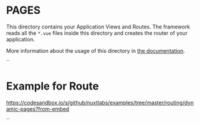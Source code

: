 # PAGES

This directory contains your Application Views and Routes.
The framework reads all the `*.vue` files inside this directory and creates the router of your application.

More information about the usage of this directory in [the documentation](https://nuxtjs.org/guide/routing).


``
# Example for Route
https://codesandbox.io/s/github/nuxtlabs/examples/tree/master/routing/dynamic-pages?from-embed

``
